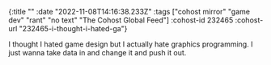 {:title ""
 :date "2022-11-08T14:16:38.233Z"
 :tags ["cohost mirror" "game dev" "rant" "no text" "The Cohost Global Feed"]
 :cohost-id 232465
 :cohost-url "232465-i-thought-i-hated-ga"}

I thought I hated game design but I actually hate graphics programming. I just wanna take data in and change it and push it out.